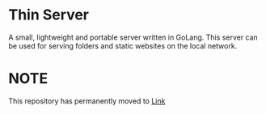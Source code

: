 # Thin Server
A small, lightweight and portable server written in GoLang. This server can be used for serving folders and static websites on the local network.

# NOTE
This repository has permanently moved to [Link](https://github.com/sol-5/thin-server)

